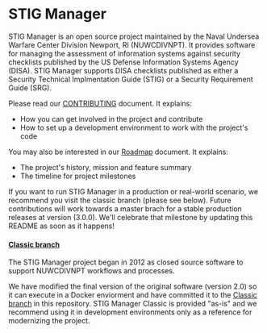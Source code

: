 # STIG Manager

STIG Manager is an open source project maintained by the Naval Undersea Warfare Center Division Newport, RI (NUWCDIVNPT). It provides software for managing the assessment of information systems against security checklists published by the US Defense Information Systems Agency (DISA). STIG Manager supports DISA checklists published as either a Security Technical Implmentation Guide (STIG) or a Security Requirement Guide (SRG).

Please read our [CONTRIBUTING](CONTRIBUTING.md) document. It explains:
- How you can get involved in the project and contribute
- How to set up a development environment to work with the project's code 


You may also be interested in our [Roadmap](docs/roadmap.md) document. It explains:
- The project's history, mission and feature summary
- The timeline for project milestones

If you want to run STIG Manager in a production or real-world scenario, we recommend you visit the classic branch (please see below).   Future contributions will work towards a master brach for a stable production releases at version (3.0.0). We'll celebrate that milestone by updating this README as soon as it happens!

#### [Classic branch](../classic)

The STIG Manager project began in 2012 as closed source software to support NUWCDIVNPT workflows and processes. 

We have modified the final version of the original software (version 2.0) so it can execute in a Docker enviorment and have committed it to the [Classic branch](../classic) in this repository. STIG Manager Classic is provided "as-is" and we recommend using it in development environments only as a reference for modernizing the project. 


